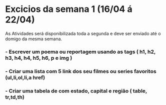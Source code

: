 # Excicios da semana 1 (16/04 á 22/04)

As Atividades será disponibilizada toda a segunda e deve ser enviado até o domigo da mesma semana. 

### - Escrever um poema ou reportagem usando as tags ( h1, h2, h3, h4, h4, h5, h6, p e img )

### - Criar uma lista com 5 link dos seu filmes ou series favoritos (ul,li,ol,li,a href)

### - Criar uma tabela de com estado, capital e região ( table, tr,td,th)
